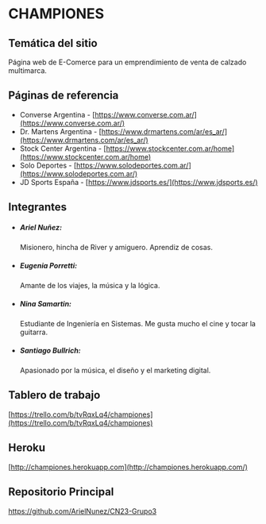 # CHAMPIONES

## Temática del sitio

Página web de E-Comerce para un emprendimiento de venta de calzado multimarca.

## Páginas de referencia

- Converse Argentina - [https://www.converse.com.ar/](https://www.converse.com.ar/)
- Dr. Martens Argentina - [https://www.drmartens.com/ar/es_ar/](https://www.drmartens.com/ar/es_ar/)
- Stock Center Argentina - [https://www.stockcenter.com.ar/home](https://www.stockcenter.com.ar/home)
- Solo Deportes - [https://www.solodeportes.com.ar/](https://www.solodeportes.com.ar/)
- JD Sports España - [https://www.jdsports.es/](https://www.jdsports.es/)

## Integrantes

- ##### Ariel Nuñez:

    Misionero, hincha de River y amiguero. Aprendiz de cosas.
    
- ##### Eugenia Porretti:

    Amante de los viajes, la música y la lógica.

- ##### Nina Samartin:

    Estudiante de Ingeniería en Sistemas. Me gusta mucho el cine y tocar la guitarra.

- ##### Santiago Bullrich:

    Apasionado por la música, el diseño y el marketing digital.

## Tablero de trabajo

[https://trello.com/b/tvRqxLq4/championes](https://trello.com/b/tvRqxLq4/championes)

## Heroku 

[http://championes.herokuapp.com](http://championes.herokuapp.com/)


## Repositorio Principal

https://github.com/ArielNunez/CN23-Grupo3
